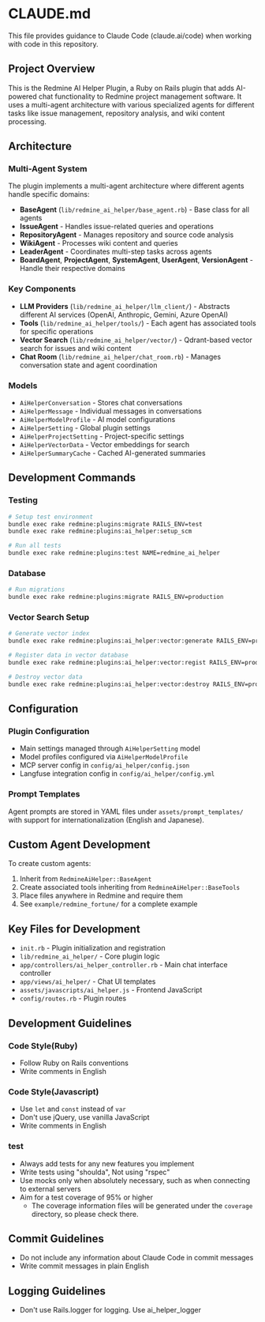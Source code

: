 # CLAUDE.md

This file provides guidance to Claude Code (claude.ai/code) when working with code in this repository.

## Project Overview

This is the Redmine AI Helper Plugin, a Ruby on Rails plugin that adds AI-powered chat functionality to Redmine project management software. It uses a multi-agent architecture with various specialized agents for different tasks like issue management, repository analysis, and wiki content processing.

## Architecture

### Multi-Agent System
The plugin implements a multi-agent architecture where different agents handle specific domains:
- **BaseAgent** (`lib/redmine_ai_helper/base_agent.rb`) - Base class for all agents
- **IssueAgent** - Handles issue-related queries and operations
- **RepositoryAgent** - Manages repository and source code analysis
- **WikiAgent** - Processes wiki content and queries
- **LeaderAgent** - Coordinates multi-step tasks across agents
- **BoardAgent**, **ProjectAgent**, **SystemAgent**, **UserAgent**, **VersionAgent** - Handle their respective domains

### Key Components
- **LLM Providers** (`lib/redmine_ai_helper/llm_client/`) - Abstracts different AI services (OpenAI, Anthropic, Gemini, Azure OpenAI)
- **Tools** (`lib/redmine_ai_helper/tools/`) - Each agent has associated tools for specific operations
- **Vector Search** (`lib/redmine_ai_helper/vector/`) - Qdrant-based vector search for issues and wiki content
- **Chat Room** (`lib/redmine_ai_helper/chat_room.rb`) - Manages conversation state and agent coordination

### Models
- `AiHelperConversation` - Stores chat conversations
- `AiHelperMessage` - Individual messages in conversations
- `AiHelperModelProfile` - AI model configurations
- `AiHelperSetting` - Global plugin settings
- `AiHelperProjectSetting` - Project-specific settings
- `AiHelperVectorData` - Vector embeddings for search
- `AiHelperSummaryCache` - Cached AI-generated summaries

## Development Commands

### Testing
```bash
# Setup test environment
bundle exec rake redmine:plugins:migrate RAILS_ENV=test
bundle exec rake redmine:plugins:ai_helper:setup_scm

# Run all tests
bundle exec rake redmine:plugins:test NAME=redmine_ai_helper
```

### Database
```bash
# Run migrations
bundle exec rake redmine:plugins:migrate RAILS_ENV=production
```

### Vector Search Setup
```bash
# Generate vector index
bundle exec rake redmine:plugins:ai_helper:vector:generate RAILS_ENV=production

# Register data in vector database
bundle exec rake redmine:plugins:ai_helper:vector:regist RAILS_ENV=production

# Destroy vector data
bundle exec rake redmine:plugins:ai_helper:vector:destroy RAILS_ENV=production
```

## Configuration

### Plugin Configuration
- Main settings managed through `AiHelperSetting` model
- Model profiles configured via `AiHelperModelProfile`
- MCP server config in `config/ai_helper/config.json`
- Langfuse integration config in `config/ai_helper/config.yml`

### Prompt Templates
Agent prompts are stored in YAML files under `assets/prompt_templates/` with support for internationalization (English and Japanese).

## Custom Agent Development

To create custom agents:
1. Inherit from `RedmineAiHelper::BaseAgent`
2. Create associated tools inheriting from `RedmineAiHelper::BaseTools`
3. Place files anywhere in Redmine and require them
4. See `example/redmine_fortune/` for a complete example

## Key Files for Development

- `init.rb` - Plugin initialization and registration
- `lib/redmine_ai_helper/` - Core plugin logic
- `app/controllers/ai_helper_controller.rb` - Main chat interface controller
- `app/views/ai_helper/` - Chat UI templates
- `assets/javascripts/ai_helper.js` - Frontend JavaScript
- `config/routes.rb` - Plugin routes

## Development Guidelines

### Code Style(Ruby)
- Follow Ruby on Rails conventions
- Write comments in English

### Code Style(Javascript)
- Use `let` and `const` instead of `var`
- Don't use jQuery, use vanilla JavaScript
- Write comments in English

### test
- Always add tests for any new features you implement
- Write tests using "shoulda", Not using "rspec"
- Use mocks only when absolutely necessary, such as when connecting to external servers
- Aim for a test coverage of 95% or higher
  - The coverage information files will be generated under the `coverage` directory, so please check there.

## Commit Guidelines
- Do not include any information about Claude Code in commit messages
- Write commit messages in plain English

## Logging Guidelines
- Don't use Rails.logger for logging. Use ai_helper_logger
